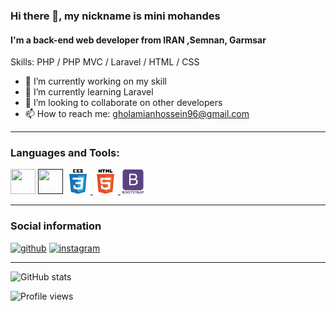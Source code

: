 ### Hi there 👋, my nickname is mini mohandes
#### I'm a back-end web developer from IRAN ,Semnan, Garmsar


Skills: PHP / PHP MVC / Laravel / HTML / CSS 

- 🔭 I’m currently working on my skill 
- 🌱 I’m currently learning Laravel
- 👯 I’m looking to collaborate on other developers 
- 📫 How to reach me: gholamianhossein96@gmail.com 

***
<h3 align="left">Languages and Tools:</h3>
<p align="left">
<a href="https://www.https://www.php.net/" target="_blank"><img src="https://cdn.jsdelivr.net/gh/devicons/devicon/icons/php/php-original.svg" width="40" height="40" /></a>
<a href="" target="_blank"><img src="https://cdn.jsdelivr.net/gh/devicons/devicon/icons/laravel/laravel-plain-wordmark.svg" width="40" height="40"/></a>
<a href="https://www.w3schools.com/css/" target="_blank"> <img src="https://raw.githubusercontent.com/devicons/devicon/master/icons/css3/css3-original-wordmark.svg" alt="css3" width="40" height="40"/> </a>
<a href="https://www.w3.org/html/" target="_blank"> <img src="https://raw.githubusercontent.com/devicons/devicon/master/icons/html5/html5-original-wordmark.svg" alt="html5" width="40" height="40"/> </a> 
<a href="https://getbootstrap.com" target="_blank"> <img src="https://raw.githubusercontent.com/devicons/devicon/master/icons/bootstrap/bootstrap-plain-wordmark.svg" alt="bootstrap" width="40" height="40"/> </a>

</p>

***
### Social information
[<img src='https://cdn.jsdelivr.net/npm/simple-icons@3.0.1/icons/github.svg' alt='github' height='40'>](https://github.com/HosseinGholamian) 
[<img src='https://cdn.jsdelivr.net/npm/simple-icons@3.0.1/icons/instagram.svg' alt='instagram' height='40'>](https://www.instagram.com/mr.h031n/)  

***
![GitHub stats](https://github-readme-stats.vercel.app/api?username=HosseinGholamian&show_icons=true)  

![Profile views](https://gpvc.arturio.dev/HosseinGholamian)  
<!---
HosseinGholamian/HosseinGholamian is a ✨ special ✨ repository because its `README.md` (this file) appears on your GitHub profile.
You can click the Preview link to take a look at your changes.
--->
